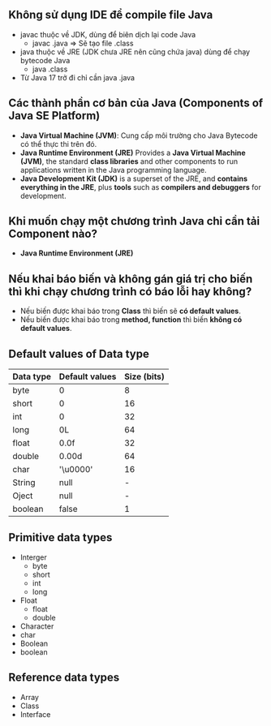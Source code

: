## Không sử dụng IDE để compile file Java
- javac thuộc về JDK, dùng để biên dịch lại code Java 
  - javac <name file>.java => Sẽ tạo file <name file>.class
- java thuộc về JRE (JDK chưa JRE nên cũng chứa java) dùng để chạy bytecode Java
  - java <name file>.class
- Từ Java 17 trở đi chỉ cần java <name file>.java 

## Các thành phần cơ bản của Java (Components of Java SE Platform)
- **Java Virtual Machine (JVM)**: Cung cấp môi trường cho Java Bytecode có thể thực thi trên đó.
- **Java Runtime Environment (JRE)** Provides a **Java Virtual Machine (JVM)**, the standard **class libraries** and other components to run applications written in the Java programming language. 
- **Java Development Kit (JDK)** is a superset of the JRE, and **contains everything in the JRE**, plus **tools** such as **compilers and debuggers** for development.

## Khi muốn chạy một chương trình Java chỉ cần tải Component nào?
- **Java Runtime Environment (JRE)**

## Nếu khai báo biến và không gán giá trị cho biến thì khi chạy chương trình có báo lỗi hay không?
- Nếu biến được khai báo trong **Class** thì biến sẽ **có default values**.
- Nếu biến được khai báo trong **method, function** thì biến **không có default values**.

## Default values of Data type
| Data type | Default values | Size (bits) |
| --------- | -------------- | ----------- |
| byte      | 0              | 8           |
| short     | 0              | 16          |
| int       | 0              | 32          |
| long      | 0L             | 64          |
| float     | 0.0f           | 32          |
| double    | 0.00d          | 64          |
| char      | '\u0000'       | 16          |
| String    | null           | -           |
| Oject     | null           | -           |
| boolean   | false          | 1           |

## Primitive data types
- Interger
  - byte
  - short
  - int
  - long
- Float
  - float
  - double
- Character
 - char
- Boolean
 - boolean

## Reference data types
- Array
- Class
- Interface

